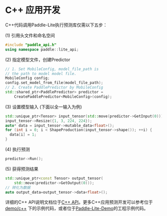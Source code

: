 # C++ 应用开发

C++代码调用Paddle-Lite执行预测库仅需以下五步：

(1) 引用头文件和命名空间

```c++
#include "paddle_api.h"
using namespace paddle::lite_api;
```

(2) 指定模型文件，创建Predictor

```C++
// 1. Set MobileConfig, model_file_path is 
// the path to model model file. 
MobileConfig config;
config.set_model_from_file(model_file_path);
// 2. Create PaddlePredictor by MobileConfig
std::shared_ptr<PaddlePredictor> predictor =
    CreatePaddlePredictor<MobileConfig>(config);
```

(3) 设置模型输入 (下面以全一输入为例)

```c++
std::unique_ptr<Tensor> input_tensor(std::move(predictor->GetInput(0)));
input_tensor->Resize({1, 3, 224, 224});
auto* data = input_tensor->mutable_data<float>();
for (int i = 0; i < ShapeProduction(input_tensor->shape()); ++i) {
  data[i] = 1;
}
```

(4) 执行预测

```c++
predictor->Run();
```

(5) 获得预测结果

```c++
std::unique_ptr<const Tensor> output_tensor(
    std::move(predictor->GetOutput(0)));
// 转化为数据
auto output_data=output_tensor->data<float>();
```

详细的C++ API说明文档位于[C++ API](../api_reference/cxx_api_doc)。更多C++应用预测开发可以参考位于 [demo/c++](https://github.com/PaddlePaddle/Paddle-Lite/tree/develop/lite/demo/cxx) 下的示例代码，或者位于[Paddle-Lite-Demo](https://github.com/PaddlePaddle/Paddle-Lite-Demo)的工程示例代码。
